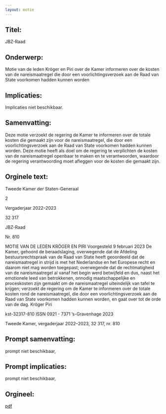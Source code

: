 ```yaml
---
layout: motie
---
```

## Titel:
JBZ-Raad
## Onderwerp:
Motie van de leden Kröger en Piri over de Kamer informeren over de kosten van de nareismaatregel die door een voorlichtingsverzoek aan de Raad van State voorkomen hadden kunnen worden 
## Implicaties:
Implicaties niet beschikbaar.
## Samenvatting:

Deze motie verzoekt de regering de Kamer te informeren over de totale kosten die gemaakt zijn voor de nareismaatregel, die door een voorlichtingsverzoek aan de Raad van State voorkomen hadden kunnen worden. Deze motie heeft als doel om de regering te verplichten de kosten van de nareismaatregel openbaar te maken en te verantwoorden, waardoor de regering verantwoording moet afleggen voor de kosten die gemaakt zijn.
## Orginele text:


Tweede Kamer der Staten-Generaal

2

Vergaderjaar 2022–2023

32 317

JBZ-Raad

Nr. 810

MOTIE VAN DE LEDEN KRÖGER EN PIRI
Voorgesteld 9 februari 2023
De Kamer,
gehoord de beraadslaging,
overwegende dat de Afdeling bestuursrechtspraak van de Raad van State
heeft geoordeeld dat de nareismaatregel in strijd is met het Nederlandse
en het Europese recht en daarom niet mag worden toegepast;
overwegende dat de rechtmatigheid van de nareismaatregel al vanaf het
begin werd betwijfeld en dus, naast het emotionele leed van betrokkenen,
onnodig maatschappelijke en proceskosten zijn gemaakt om de nareismaatregel uiteindelijk van tafel te krijgen;
verzoekt de regering om de Kamer te informeren over de totale kosten
rond de nareismaatregel, die door een voorlichtingsverzoek aan de Raad
van State voorkomen hadden kunnen worden,
en gaat over tot de orde van de dag.
Kröger
Piri

kst-32317-810
ISSN 0921 - 7371
’s-Gravenhage 2023

Tweede Kamer, vergaderjaar 2022–2023, 32 317, nr. 810


## Prompt samenvatting:
prompt niet beschikbaar,

## Prompt implicaties:
prompt niet beschikbaar,
## Orgineel:
[pdf](https://gegevensmagazijn.tweedekamer.nl/OData/v4/2.0/Document(5ba517ff-473c-43b4-ac2c-52859a52baa6)/resource)
